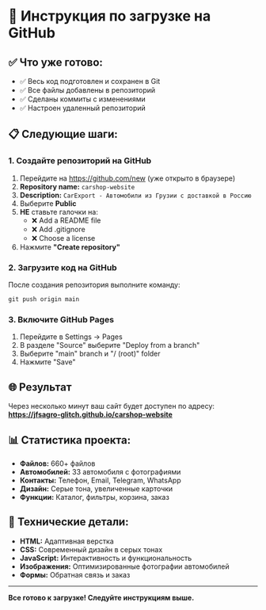 # 🚀 Инструкция по загрузке на GitHub

## ✅ Что уже готово:
- ✅ Весь код подготовлен и сохранен в Git
- ✅ Все файлы добавлены в репозиторий
- ✅ Сделаны коммиты с изменениями
- ✅ Настроен удаленный репозиторий

## 📋 Следующие шаги:

### 1. Создайте репозиторий на GitHub
1. Перейдите на https://github.com/new (уже открыто в браузере)
2. **Repository name:** `carshop-website`
3. **Description:** `CarExport - Автомобили из Грузии с доставкой в Россию`
4. Выберите **Public**
5. **НЕ** ставьте галочки на:
   - ❌ Add a README file
   - ❌ Add .gitignore
   - ❌ Choose a license
6. Нажмите **"Create repository"**

### 2. Загрузите код на GitHub
После создания репозитория выполните команду:

```powershell
git push origin main
```

### 3. Включите GitHub Pages
1. Перейдите в Settings → Pages
2. В разделе "Source" выберите "Deploy from a branch"
3. Выберите "main" branch и "/ (root)" folder
4. Нажмите "Save"

## 🌐 Результат
Через несколько минут ваш сайт будет доступен по адресу:
**https://jfsagro-glitch.github.io/carshop-website**

## 📊 Статистика проекта:
- **Файлов:** 660+ файлов
- **Автомобилей:** 33 автомобиля с фотографиями
- **Контакты:** Телефон, Email, Telegram, WhatsApp
- **Дизайн:** Серые тона, увеличенные карточки
- **Функции:** Каталог, фильтры, корзина, заказ

## 🔧 Технические детали:
- **HTML:** Адаптивная верстка
- **CSS:** Современный дизайн в серых тонах
- **JavaScript:** Интерактивность и функциональность
- **Изображения:** Оптимизированные фотографии автомобилей
- **Формы:** Обратная связь и заказ

---

**Все готово к загрузке! Следуйте инструкциям выше.**
